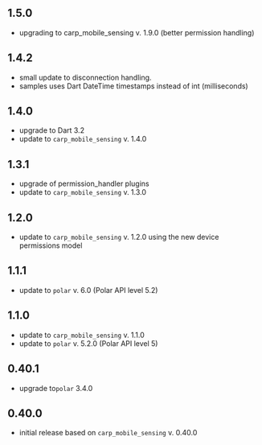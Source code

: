 ## 1.5.0

* upgrading to carp_mobile_sensing v. 1.9.0 (better permission handling)

## 1.4.2

* small update to disconnection handling.
* samples uses Dart DateTime timestamps instead of int (milliseconds)

## 1.4.0

* upgrade to Dart 3.2
* update to `carp_mobile_sensing` v. 1.4.0

## 1.3.1

* upgrade of permission_handler plugins
* update to `carp_mobile_sensing` v. 1.3.0

## 1.2.0

* update to `carp_mobile_sensing` v. 1.2.0 using the new device permissions model

## 1.1.1

* update to `polar` v. 6.0 (Polar API level 5.2)

## 1.1.0

* update to `carp_mobile_sensing` v. 1.1.0
* update to `polar` v. 5.2.0 (Polar API level 5)

## 0.40.1

* upgrade to`polar` 3.4.0

## 0.40.0

* initial release based on `carp_mobile_sensing` v. 0.40.0
